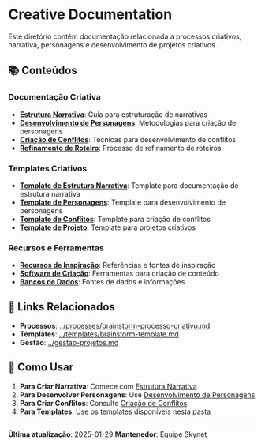 # Creative Documentation

Este diretório contém documentação relacionada a processos criativos, narrativa, personagens e desenvolvimento de projetos criativos.

## 📚 Conteúdos

### **Documentação Criativa**
- **[Estrutura Narrativa](./estrutura-narrativa.md)**: Guia para estruturação de narrativas
- **[Desenvolvimento de Personagens](./desenvolvimento-personagens.md)**: Metodologias para criação de personagens
- **[Criação de Conflitos](./criacao-conflitos.md)**: Técnicas para desenvolvimento de conflitos
- **[Refinamento de Roteiro](./refinamento-roteiro.md)**: Processo de refinamento de roteiros

### **Templates Criativos**
- **[Template de Estrutura Narrativa](./estrutura-narrativa-template.md)**: Template para documentação de estrutura narrativa
- **[Template de Personagens](./personagens-template.md)**: Template para desenvolvimento de personagens
- **[Template de Conflitos](./conflitos-template.md)**: Template para criação de conflitos
- **[Template de Projeto](./projeto-template.md)**: Template para projetos criativos

### **Recursos e Ferramentas**
- **[Recursos de Inspiração](./recursos-inspiracao.md)**: Referências e fontes de inspiração
- **[Software de Criação](./software-criacao.md)**: Ferramentas para criação de conteúdo
- **[Bancos de Dados](./bancos-dados.md)**: Fontes de dados e informações

## 🔗 Links Relacionados

- **Processos**: [../processes/brainstorm-processo-criativo.md](../processes/brainstorm-processo-criativo.md)
- **Templates**: [../templates/brainstorm-template.md](../templates/brainstorm-template.md)
- **Gestão**: [../gestao-projetos.md](../gestao-projetos.md)

## 📖 Como Usar

1. **Para Criar Narrativa**: Comece com [Estrutura Narrativa](./estrutura-narrativa.md)
2. **Para Desenvolver Personagens**: Use [Desenvolvimento de Personagens](./desenvolvimento-personagens.md)
3. **Para Criar Conflitos**: Consulte [Criação de Conflitos](./criacao-conflitos.md)
4. **Para Templates**: Use os templates disponíveis nesta pasta

---

**Última atualização**: 2025-01-29
**Mantenedor**: Equipe Skynet

